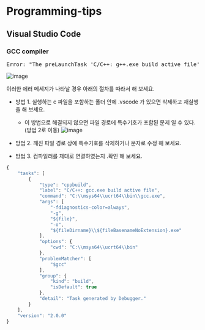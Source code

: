 # Programming-tips

## Visual Studio Code
### GCC compiler
<pre>
Error: "The preLaunchTask 'C/C++: g++.exe build active file' terminated with exit code 1"
</pre>
![image](https://github.com/hoonheelee-coder/Programming-tips/assets/85044607/b39a04f1-0f4f-4559-914d-1558a2fcbfe3)

이러한 에러 메세지가 나타날 경우 아래의 절차를 따라서 해 보세요.   

* 방법 1. 실행하는 c 파일을 포함하는 폴더 안에 .vscode 가 있으면 삭제하고 재실행을 해 보세요.

   * 이 방법으로 해결되지 않으면 파일 경로에 특수기호가 포함된 문제 일 수 있다. (방법 2로 이동)
     ![image](https://github.com/hoonheelee-coder/Programming-tips/assets/85044607/7bbc1e43-1157-4903-88a2-c4f505f58a68)

* 방법 2. 깨진 파일 경로 상에 특수기호를 삭제하거나 문자로 수정 해 보세요.
  
* 방법 3. 컴파일러를 제대로 연결하였는지 .확인 해 보세요.   
```javascript
{
    "tasks": [
        {
            "type": "cppbuild",
            "label": "C/C++: gcc.exe build active file",
            "command": "C:\\msys64\\ucrt64\\bin\\gcc.exe",
            "args": [
                "-fdiagnostics-color=always",
                "-g",
                "${file}",
                "-o",
                "${fileDirname}\\${fileBasenameNoExtension}.exe"
            ],
            "options": {
                "cwd": "C:\\msys64\\ucrt64\\bin"
            },
            "problemMatcher": [
                "$gcc"
            ],
            "group": {
                "kind": "build",
                "isDefault": true
            },
            "detail": "Task generated by Debugger."
        }
    ],
    "version": "2.0.0"
}
```
